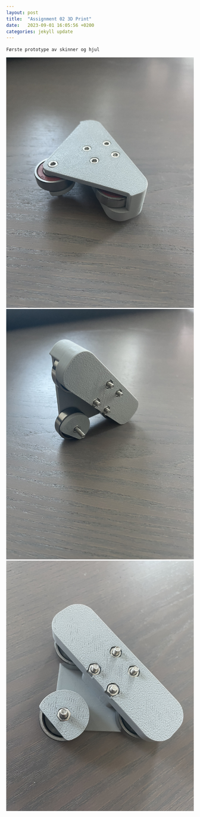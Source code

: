 ```yaml
---
layout: post
title:  "Assignment 02 3D Print"
date:   2023-09-01 16:05:56 +0200
categories: jekyll update
---
```


`Første prototype av skinner og hjul`

![Front av hjul](assests/IMG_0144.jpeg)
![bakside av hjul](assests/IMG_0142.jpeg)
![mutter hull](assests/IMG_0147.jpeg)

